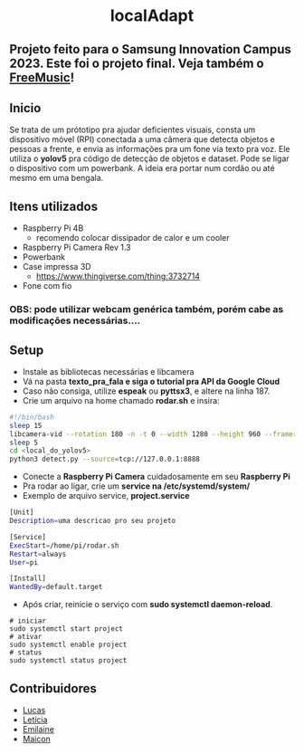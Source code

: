 <p align="center">
  <h1 align="center">localAdapt</h1>
</p>

## Projeto feito para o Samsung Innovation Campus 2023. Este foi o projeto final. Veja também o [FreeMusic](https://github.com/Lucasbc47/FreeMusic)!

## Inicio
Se trata de um prótotipo pra ajudar deficientes visuais, consta um dispositivo móvel (RPI) conectada a uma câmera que detecta objetos e pessoas a frente, e envia as informações pra um fone via texto pra voz. Ele utiliza o **yolov5** pra código de detecção de objetos e dataset. Pode se ligar o dispositivo com um powerbank. A ideia era portar num cordão ou até mesmo em uma bengala.

## Itens utilizados
- Raspberry Pi 4B
  - recomendo colocar dissipador de calor e um cooler
- Raspberry Pi Camera Rev 1.3
- Powerbank
- Case impressa 3D 
  - https://www.thingiverse.com/thing:3732714
- Fone com fio

### OBS: pode utilizar webcam genérica também, porém cabe as modificações necessárias....


## Setup  
- Instale as bibliotecas necessárias e libcamera
- Vá na pasta **texto_pra_fala e siga o tutorial pra API da Google Cloud**
- Caso não consiga, utilize **espeak** ou **pyttsx3**, e altere na linha 187.
- Crie um arquivo na home chamado **rodar.sh** e insira:
```sh
#!/bin/bash
sleep 15
libcamera-vid --rotation 180 -n -t 0 --width 1280 --height 960 --framerate 1 -->
sleep 5
cd <local_do_yolov5>
python3 detect.py --source=tcp://127.0.0.1:8888
```
- Conecte a **Raspberry Pi Camera** cuidadosamente em seu **Raspberry Pi**
- Pra rodar ao ligar, crie um **service na /etc/systemd/system/** 
- Exemplo de arquivo service, **project.service**
```sh
[Unit]
Description=uma descricao pro seu projeto

[Service]
ExecStart=/home/pi/rodar.sh
Restart=always
User=pi

[Install]
WantedBy=default.target
```

- Após criar, reinicie o serviço com **sudo systemctl daemon-reload**.

```
# iniciar 
sudo systemctl start project
# ativar
sudo systemctl enable project
# status
sudo systemctl status project
```

## Contribuidores
- [Lucas](https://github.com/Lucasbc47) 
- [Letícia](https://github.com/LeyyGarcia)
- [Emilaine](https://github.com/emilaine)
- [Maicon](https://github.com/mikeDB0108)